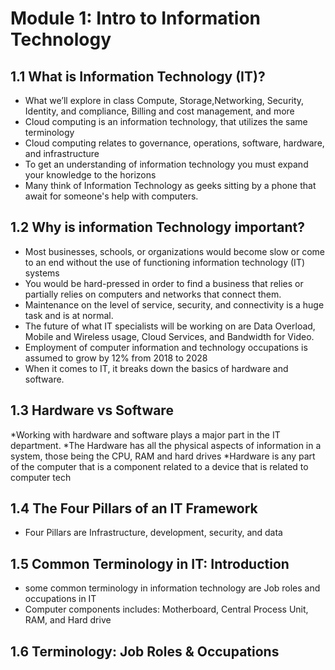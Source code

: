 # Module 1: Intro to Information Technology
## 1.1 What is Information Technology (IT)?
* What we’ll explore in class Compute, Storage,Networking, Security, Identity, and compliance, Billing and cost management, and more 
* Cloud computing is an information technology, that utilizes the same terminology
* Cloud computing relates to governance, operations, software, hardware, and infrastructure
* To get an understanding of information technology you must expand your knowledge to the horizons
* Many think of Information Technology as geeks sitting by a phone that await for someone's help with computers.
## 1.2 Why is information Technology important?
* Most businesses, schools, or organizations would become slow or come to an end without the use of functioning information technology (IT) systems 
* You would be hard-pressed in order to find a business that relies or partially relies on computers and networks that connect them.
* Maintenance on the level of service, security, and connectivity is a huge task and is at normal.
* The future of what IT specialists will be working on are Data Overload, Mobile and Wireless usage, Cloud Services, and Bandwidth for Video.
* Employment of computer information and technology occupations is assumed to grow by 12% from 2018 to 2028
* When it comes to IT, it breaks down the basics of hardware and software.
## 1.3 Hardware vs Software
*Working with hardware and software plays a major part in the IT department.
*The Hardware has all the physical aspects of information in a system, those being the CPU, RAM and hard drives 
*Hardware is any part of the computer that is a component related to a device that is related to computer tech
## 1.4 The Four Pillars of an IT Framework
* Four Pillars are Infrastructure, development, security, and data
## 1.5 Common Terminology in IT: Introduction
* some common terminology in information technology are Job roles and occupations in IT
* Computer components includes: Motherboard, Central Process Unit, RAM, and Hard drive
## 1.6 Terminology: Job Roles & Occupations

